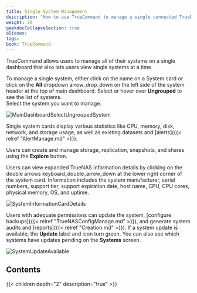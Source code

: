 ```yaml
---
title: Single System Management
description: "How to use TrueCommand to manage a single connected TrueNAS system."
weight: 20
geekdocCollapseSection: true
aliases:
tags:
book: TrueCommand
---
```



TrueCommand allows users to manage all of their systems on a single dashboard that also lets users view single systems at a time. 

To manage a single system, either click on the name on a System card or click on the **All** dropdown <span class="material-icons">arrow_drop_down</span> on the left side of the system header at the top of main dashboard. Select or hover over **Ungrouped** to see the list of systems.  
Select the system you want to manage.

![MainDashboardSelectUngroupedSystem](/images/TrueCommand/Systems/MainDashboardSelectUngroupedSystem.png "Selecting a System")

Single system cards display various statistics like CPU, memory, disk, network, and storage usage, as well as existing datasets and [alerts]({{< relref "AlertManage.md" >}}).

Users can create and manage storage, replication, snapshots, and shares using the **Explore** button. 

Users can view expanded TrueNAS information details by clicking on the double arrows <span class="material-icons">keyboard_double_arrow_down</span> at the lower right corner of the system card. 
Information includes the system manufacturer, serial numbers, support tier, support expiration date, host name, CPU, CPU cores, physical memory, OS, and uptime.

![SystemInformationCardDetails](/images/TrueCommand/Systems/SystemInformationCardDetails.png "Single System Hardware Details")

Users with adequate permissions can update the system, [configure backups]({{< relref "TrueNASConfigManage.md" >}}), and generate system audits and [reports]({{< relref "Creation.md" >}}). If a system update is available, the **Update** label and icon turn green. You can also see which systems have updates pending on the **Systems** screen.

![SystemUpdateAvailable](/images/TrueCommand/Dashboard/SystemUpdateAvailable.png "Single System Dashboard")

## Contents

{{< children depth="2" description="true" >}}

